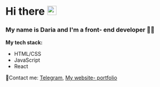 # Hi there <img src="https://giphy.com/embed/IpM4kYGnxqmE02P9rr" width="25px" /> 
### My name is Daria and I'm a front- end developer 👩‍💻
**My tech stack:**
* HTML/CSS
* JavaScript
* React

📧Contact me: [Telegram](https://t.me/DovydovaDaria), [My website- portfolio](https://dovydova-daria.glitch.me)
